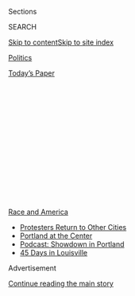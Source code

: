 <div id="app">

<div>

<div>

<div>

<div class="NYTAppHideMasthead css-1q2w90k e1suatyy0">

<div class="section css-ui9rw0 e1suatyy2">

<div class="css-eph4ug er09x8g0">

<div class="css-6n7j50">

</div>

<span class="css-1dv1kvn">Sections</span>

<div class="css-10488qs">

<span class="css-1dv1kvn">SEARCH</span>

</div>

[Skip to content](#site-content)[Skip to site
index](#site-index)

</div>

<div id="masthead-section-label" class="css-1wr3we4 eaxe0e00">

[Politics](https://www.nytimes3xbfgragh.onion/section/politics)

</div>

<div class="css-10698na e1huz5gh0">

</div>

</div>

<div id="masthead-bar-one" class="section hasLinks css-15hmgas e1csuq9d3">

<div class="css-uqyvli e1csuq9d0">

</div>

<div class="css-1uqjmks e1csuq9d1">

</div>

<div class="css-9e9ivx">

[](https://myaccount.nytimes3xbfgragh.onion/auth/login?response_type=cookie&client_id=vi)

</div>

<div class="css-1bvtpon e1csuq9d2">

[Today’s
Paper](https://www.nytimes3xbfgragh.onion/section/todayspaper)

</div>

</div>

</div>

</div>

<div data-aria-hidden="false">

<div id="site-content" data-role="main">

<div>

<div class="css-1aor85t" style="opacity:0.000000001;z-index:-1;visibility:hidden">

<div class="css-1hqnpie">

<div class="css-epjblv">

<span class="css-17xtcya">[Politics](/section/politics)</span><span class="css-x15j1o">|</span><span class="css-fwqvlz">Like
Father, Like Son: President Trump Lets Others
Mourn</span>

</div>

<div class="css-k008qs">

<div class="css-1iwv8en">

<span class="css-18z7m18"></span>

<div>

</div>

</div>

<span class="css-1n6z4y">https://nyti.ms/305Sr12</span>

<div class="css-1705lsu">

<div class="css-4xjgmj">

<div class="css-4skfbu" data-role="toolbar" data-aria-label="Social Media Share buttons, Save button, and Comments Panel with current comment count" data-testid="share-tools">

  - 
  - 
  - 
  - 
    
    <div class="css-6n7j50">
    
    </div>

  - 
  - 

</div>

</div>

</div>

</div>

</div>

</div>

<div id="NYT_TOP_BANNER_REGION" class="css-13pd83m">

<div>

<div id="styln-prism-menu-1590763508878" class="section interactive-content interactive-size-medium css-1edisqu">

<div class="css-17ih8de interactive-body">

<div id="scroll-container" class="css-1gj85ro">

[<span class="styln-title-wrap"><span class="css-1pje3qr">Race
and</span><span class="css-1pje3qr">
America</span></span>](https://www.nytimes3xbfgragh.onion/news-event/george-floyd-protests-minneapolis-new-york-los-angeles?action=click&pgtype=Article&state=default&region=TOP_BANNER&context=storylines_menu)

  - [Protesters Return to Other
    Cities](https://www.nytimes3xbfgragh.onion/2020/07/26/us/protests-portland-seattle-trump.html?action=click&pgtype=Article&state=default&region=TOP_BANNER&context=storylines_menu)
  - [Portland at the
    Center](https://www.nytimes3xbfgragh.onion/2020/07/24/us/portland-oregon-protests-white-race.html?action=click&pgtype=Article&state=default&region=TOP_BANNER&context=storylines_menu)
  - [Podcast: Showdown in
    Portland](https://www.nytimes3xbfgragh.onion/2020/07/23/podcasts/the-daily/portland-protests.html?action=click&pgtype=Article&state=default&region=TOP_BANNER&context=storylines_menu)
  - [45 Days in
    Louisville](https://www.nytimes3xbfgragh.onion/interactive/2020/07/16/us/black-lives-matter-protests-louisville-breonna-taylor.html?action=click&pgtype=Article&state=default&region=TOP_BANNER&context=storylines_menu)

</div>

</div>

</div>

</div>

</div>

<div id="top-wrapper" class="css-1sy8kpn">

<div id="top-slug" class="css-l9onyx">

Advertisement

</div>

[Continue reading the main
story](#after-top)

<div class="ad top-wrapper" style="text-align:center;height:100%;display:block;min-height:250px">

<div id="top" class="place-ad" data-position="top" data-size-key="top">

</div>

</div>

<div id="after-top">

</div>

</div>

<div>

<div id="sponsor-wrapper" class="css-1hyfx7x">

<div id="sponsor-slug" class="css-19vbshk">

Supported by

</div>

[Continue reading the main
story](#after-sponsor)

<div id="sponsor" class="ad sponsor-wrapper" style="text-align:center;height:100%;display:block">

</div>

<div id="after-sponsor">

</div>

</div>

<div class="css-186x18t">

</div>

<div class="css-1vkm6nb ehdk2mb0">

# Like Father, Like Son: President Trump Lets Others Mourn

</div>

Whether he is dealing with the loss of a family member or the deaths of
nearly 150,000 Americans in a surging pandemic, President Trump almost
never displays empathy in public. He learned it from his father.

<div class="css-79elbk" data-testid="photoviewer-wrapper">

<div class="css-z3e15g" data-testid="photoviewer-wrapper-hidden">

</div>

<div class="css-1a48zt4 ehw59r15" data-testid="photoviewer-children">

![<span class="css-16f3y1r e13ogyst0" data-aria-hidden="true">Donald
Trump with his father, Fred Trump, on the roof of one of their apartment
buildings in Brooklyn in
1973.</span><span class="css-cnj6d5 e1z0qqy90" itemprop="copyrightHolder"><span class="css-1ly73wi e1tej78p0">Credit...</span><span><span>Barton
Silverman/The New York
Times</span></span></span>](https://static01.graylady3jvrrxbe.onion/images/2020/07/28/us/politics/28dc-fredtrump1/merlin_97610656_78a7876d-c54b-430a-a599-163bcf354205-articleLarge.jpg?quality=75&auto=webp&disable=upscale)

</div>

</div>

<div class="css-18e8msd">

<div class="css-pdw9fk epjyd6m0">

<div class="css-1txwxcy ey68jwv0" data-aria-hidden="true">

[![Annie
Karni](https://static01.graylady3jvrrxbe.onion/images/2019/02/05/multimedia/author-annie-karni/author-annie-karni-thumbLarge.png
"Annie Karni")](https://www.nytimes3xbfgragh.onion/by/annie-karni)[![Katie
Rogers](https://static01.graylady3jvrrxbe.onion/images/2018/06/12/multimedia/author-katie-rogers/author-katie-rogers-thumbLarge-v2.png
"Katie Rogers")](https://www.nytimes3xbfgragh.onion/by/katie-rogers)

</div>

<div class="css-1baulvz">

By [<span class="css-1baulvz" itemprop="name">Annie
Karni</span>](https://www.nytimes3xbfgragh.onion/by/annie-karni) and
[<span class="css-1baulvz last-byline" itemprop="name">Katie
Rogers</span>](https://www.nytimes3xbfgragh.onion/by/katie-rogers)

</div>

</div>

  - 
    
    <div class="css-ld3wwf e16638kd2">
    
    Published July 28, 2020Updated July 29,
    2020
    
    </div>

  - 
    
    <div class="css-4xjgmj">
    
    <div class="css-pvvomx" data-role="toolbar" data-aria-label="Social Media Share buttons, Save button, and Comments Panel with current comment count" data-testid="share-tools">
    
      - 
      - 
      - 
      - 
        
        <div class="css-6n7j50">
        
        </div>
    
      - 
      - 
    
    </div>
    
    </div>

</div>

<div class="css-mdjrty">

[Leer en
español](https://www.nytimes3xbfgragh.onion/es/2020/07/31/espanol/estados-unidos/fred-trump-donald-trump.html "Read in Spanish")

</div>

</div>

<div class="section meteredContent css-1r7ky0e" name="articleBody" itemprop="articleBody">

<div class="css-1fanzo5 StoryBodyCompanionColumn">

<div class="css-53u6y8">

WASHINGTON — The Marble Collegiate Church on Fifth Avenue in Manhattan
was packed with developers, politicians and New York celebrities, more
than 600 in all, for the funeral of Fred C. Trump, the builder whose
no-frills brick rental towers transformed Brooklyn and Queens.

Three of his four living children, who had grown up listening to the
sermons of the church’s most famous minister, Norman Vincent Peale,
offered loving eulogies to their father. Then it was Donald Trump’s
turn.

He began by talking about himself.

He had learned of his father’s death, he told the crowd that day in June
1999, just moments after reading a front-page New York Times article
about his biggest development to date, Trump Place.

“Donald started his eulogy by saying, ‘I was having the greatest year of
my business career, and I was sitting having breakfast thinking of how
well things were going for me,’” when he learned of his father’s death,
said Alan Marcus, a former public relations consultant for the Trump
Organization. “Donald’s eulogy was all about Donald, and everybody in
Vincent Peale’s church knew it.”

</div>

</div>

<div class="css-1fanzo5 StoryBodyCompanionColumn">

<div class="css-53u6y8">

Gwenda Blair, a Trump family biographer, also attended the funeral. She,
too, could not help but take note of the eulogy, which she described in
her book “The Trumps.”

“Was it surprising?” Ms. Blair said in an interview. “No. Was it
stunning? Yes.”

</div>

</div>

<div class="css-79elbk" data-testid="photoviewer-wrapper">

<div class="css-z3e15g" data-testid="photoviewer-wrapper-hidden">

</div>

<div class="css-1a48zt4 ehw59r15" data-testid="photoviewer-children">

![<span class="css-16f3y1r e13ogyst0" data-aria-hidden="true">Mr. Trump
attending his father’s funeral at the Marble Collegiate Church in
1999.</span><span class="css-cnj6d5 e1z0qqy90" itemprop="copyrightHolder"><span class="css-1ly73wi e1tej78p0">Credit...</span><span>Ron
Galella/Getty
Images</span></span>](https://static01.graylady3jvrrxbe.onion/images/2020/07/29/us/politics/29dc-fredtrump-print1/28dc-fredtrump-articleLarge.jpg?quality=75&auto=webp&disable=upscale)

</div>

</div>

<div class="css-1fanzo5 StoryBodyCompanionColumn">

<div class="css-53u6y8">

Whether he is dealing with the loss of a family member, the deaths of
nearly 150,000 Americans in a surging pandemic, more than 30 million
people out of work or the racial unrest brought on by the killings of
African-Americans by white police officers, President Trump almost never
shows empathy in public. [A book published this
summer](https://www.nytimes3xbfgragh.onion/2020/07/07/nyregion/mary-trump-book.html)
by his niece, Mary L. Trump, has focused renewed attention on this
trait.

Mr. Trump has held no national day of mourning for victims of the virus.
He has surrounded himself at Rose Garden events with business executives
pushing to reopen the economy rather than families who have lost jobs or
loved ones. In grim speeches over the Fourth of July weekend, he angrily
denounced what he branded as the “new far-left fascism” and never once
mentioned George Floyd, the Black man whose death in police custody has
set off worldwide protests over racial injustice.

There are many reasons — denial and disorganization among them — that
Mr. Trump’s handling of the virus has led to catastrophic and
overlapping crises in the United States. But even Republicans say one
primary cause is the president’s failure to put himself in the shoes of
others and harness their pain. His unwillingness, or inability, to
comfort an anxious nation has appalled critics, stunned allies and
aggravated White House staff members, who remain perplexed why this most
basic part of presidential leadership eludes him.

</div>

</div>

<div class="css-1fanzo5 StoryBodyCompanionColumn">

<div class="css-53u6y8">

“His style as a leader is having to be a tough guy,” Representative
Peter T. King of New York, one of the president’s allies, said in an
interview. “You can’t show any type of weakness. He doesn’t want to show
that this is getting the best of him.”

Mr. Trump has exhibited this behavior all his life, friends and family
members say. He learned it, they say, at home, particularly from his
father, a disciplinarian who spent hundreds of millions of dollars
financing his son’s career and taught him to either dominate or submit.
In Fred Trump’s world, showing sadness or hurt was a sign of weakness.

“The only thing that Trump ever cared about was he had this thing: ‘I’ve
got to win. Teach me how to win,’” George White, a former classmate of
Mr. Trump’s at the New York Military Academy who spent years around both
father and son, said in an interview.

Recalling Fred’s hard-driving influence, Mr. White said that Mr. Trump’s
former school mentor, a World War II combat veteran named Theodore
Dobias, once told him that “he had never seen a cadet whose father was
harder on him than his father was on Donald Trump.” Fred Trump would
visit nearly every weekend to keep watch over his son, Mr. White said.

Mr. Trump’s father is still part of his life, said Andrew Stein, a
former Manhattan borough president who has known the president for
decades and has met regularly with him at the White House. Mr. Trump, he
said, has often pointed up to the ceiling and referred to his father
when they have been alone in the Oval Office. “He’ll look up to heaven,
and say, ‘Fred, can you believe this?’” Mr. Stein said.

This article is based on interviews with more than 20 of Mr. Trump’s
friends, political allies, administration members, family members, and
current and former employees.

Fred Trump’s domineering relationship with his children, and how that
shaped his second son, is now the central animating force of the
best-selling “Too Much and Never Enough: How My Family Created the
World’s Most Dangerous Man,” by Ms. Trump, a clinical psychologist and
Mr. Trump’s only niece.

</div>

</div>

<div class="css-1fanzo5 StoryBodyCompanionColumn">

<div class="css-53u6y8">

“Acknowledging the victims of Covid-19 would be to associate himself
with their weakness, a trait his father taught him to despise,” Ms.
Trump wrote.

Robert Trump, the president’s younger brother — who along with Mr. Trump
tried to stop publication of the book — disputed that characterization.
In a statement for this article, he said he knew “how selfless my father
was and Donald is, much more so than anyone would ever realize.”

## Dominate or submit

Born in 1946 into the optimism and energy of postwar America, Mr. Trump
grew up in a red-brick, white-columned McMansion built by his father in
what was then a gated, nearly all-white community in Queens. He was, by
his own admission in his autobiography “The Art of the Deal,” a
difficult, tempestuous child. A favorite activity was testing other
people, from children in his neighborhood to figures of authority.
Neighbors [once caught him throwing
rocks](https://www.washingtonpost.com/lifestyle/style/young-donald-trump-military-school/2016/06/22/f0b3b164-317c-11e6-8758-d58e76e11b12_story.html)
over a fence at a young child in a playpen.

“Even in elementary school, I was a very assertive, aggressive kid,” Mr.
Trump wrote.

The household was strict. Fred Trump was “stiff and formal,” said a
neighbor, Annamaria Forcier, and was focused on work and money. (His
father, Frederick Trump, had made a fortune in the Gold Rush before
dying of the Spanish flu in 1918.)

The president’s mother, Mary Anne MacLeod Trump, was a fisherman’s
daughter from a Scottish village in the Outer Hebrides who arrived in
New York in 1930 at the age of 18. Mary Anne found a job as a maid at
the home of Andrew Carnegie’s widow, according to census records that
the journalist Nina Burleigh unearthed for her book “Golden Handcuffs:
The Secret History of Trump’s Women.” The home is now the Cooper Hewitt
Museum in Manhattan.

Mrs. Trump’s brush with society engendered the outsider’s love of
ceremony and pomp shared by her son. In her book, Ms. Burleigh wrote
that “Mary’s airs were the antithesis” of her husband’s Germanic
tendencies. Her sense of humor could often be turned back on Donald
Trump, one of the president’s children said.

</div>

</div>

<div class="css-79elbk" data-testid="photoviewer-wrapper">

<div class="css-z3e15g" data-testid="photoviewer-wrapper-hidden">

</div>

<div class="css-1a48zt4 ehw59r15" data-testid="photoviewer-children">

<div class="css-1xdhyk6 erfvjey0">

<span class="css-1ly73wi e1tej78p0">Image</span>

<div class="css-zjzyr8">

<div data-testid="lazyimage-container" style="height:580px">

</div>

</div>

</div>

<span class="css-16f3y1r e13ogyst0" data-aria-hidden="true">A yearbook
photo of Mr. Trump from his time at the New York Military Academy, where
he attended junior high
school.</span><span class="css-cnj6d5 e1z0qqy90" itemprop="copyrightHolder"><span class="css-1ly73wi e1tej78p0">Credit...</span><span>Fred
R. Conrad for The New York Times</span></span>

</div>

</div>

<div class="css-1fanzo5 StoryBodyCompanionColumn">

<div class="css-53u6y8">

But Fred Trump ran the show, and the children learned to be stoic in the
face of loss, even when their mother fell seriously ill with
peritonitis, an inflammation of the tissue lining the abdominal cavity,
and faced a lengthy hospitalization and lingering illness after the
birth of her fifth and last child.

</div>

</div>

<div class="css-1fanzo5 StoryBodyCompanionColumn">

<div class="css-53u6y8">

“My father came home and told me she wasn’t expected to live, but I
should go to school and he’d call me if anything changed,” Maryanne
Trump Barry, one of his daughters, said in an interview with Ms. Blair.
“That’s right, go to school as usual.”

In Mary Trump’s view, Donald Trump — who was two and a half years old at
the time — suffered harm the year his mother was sick. “Donald’s needs,
which had been met inconsistently before his mother’s illness, were
barely met at all by his father,” Ms. Trump wrote. “That Fred would, by
default, become the primary source of Donald’s solace when he was much
more likely to be a source of fear or rejection put Donald into an
intolerable position: total dependence on a caregiver who was also
likely to be a source of his terror.”

As a result, she wrote, he “suffered deprivations that would scar him
for life.”

Fred Trump Jr., the second born and the first son, was pushed hard by
his father as the presumed heir to the family business. But Fred Jr.
never took to real estate and died alone in the hospital in 1981 after a
long struggle with alcoholism. He was 42. According to Ms. Trump, his
daughter, Donald Trump went to the movies that night and Fred Trump Sr.
did not visit him.

The family rarely talked about Fred Jr.’s death, but in a 1990 interview
in Playboy, Donald Trump spent a few moments reflecting on it. “I saw
people really taking advantage of Fred and the lesson I learned was
always to keep up my guard 100 percent, whereas he didn’t,” Mr. Trump
said. “He didn’t feel that there was really reason for that, which is a
fatal mistake in life. People are too trusting. I’m a very untrusting
guy.”

## ‘He doesn’t have time to have empathy’

Dan P. McAdams, a professor of psychology and human development at
Northwestern who has written about Mr. Trump, said in an interview that
from childhood on, Mr. Trump — with the help of his father — conditioned
himself to approach life as a series of battles to be won.

“He doesn’t have time to have empathy for anybody because the world is
out to get him,” Mr. McAdams said.

</div>

</div>

<div class="css-1fanzo5 StoryBodyCompanionColumn">

<div class="css-53u6y8">

After his brother’s death, Mr. Trump became the heir, and over the next
decades he and his father were close partners in the schemes and tax
evasions that were part of the family business. They talked almost every
day and spent time together on weekends.

“I was never intimidated by my father, the way most people were,” Mr.
Trump wrote in his autobiography. “I stood up to him, and he respected
that. We had a relationship that was almost businesslike.”

Like his father, Mr. Trump moved on in the face of loss. At the Trump
Organization he was not a boss who reached out to express condolences.
“One of his bankers had died and somebody in this small circle said,
‘Donald, don’t you think you should call the family?’” recalled Mr.
Marcus, the former Trump Organization public relations consultant. “He
said: ‘Why? He’s dead.’”

Mr. Trump’s coldness in the face of illness shocked even some of his
closest associates. After Roy Cohn, Mr. Trump’s longtime personal
lawyer, learned he had AIDS in the 1980s, Mr. Trump abruptly cut off
contact with him — a dramatic shift from the connected relationship they
had enjoyed for years, which associates recalled involved talking on the
phone at least five times a day.

“He discards people who are no longer useful, and it doesn’t matter what
renders the person no longer useful,” said Michael D’Antonio, a Trump
biographer. “If you are disgraced, or you’re dying, or deceased, you no
longer exist to him.” Mr. D’Antonio recalled Mr. Trump telling him that
he had given Mr. Cohn a place to stay at the end of his life. “Donald
thought providing him with something of material worth was adequate,” he
said.

</div>

</div>

<div class="css-79elbk" data-testid="photoviewer-wrapper">

<div class="css-z3e15g" data-testid="photoviewer-wrapper-hidden">

</div>

<div class="css-1a48zt4 ehw59r15" data-testid="photoviewer-children">

<div class="css-1xdhyk6 erfvjey0">

<span class="css-1ly73wi e1tej78p0">Image</span>

<div class="css-zjzyr8">

<div data-testid="lazyimage-container" style="height:256.4888888888889px">

</div>

</div>

</div>

<span class="css-16f3y1r e13ogyst0" data-aria-hidden="true">The Trump
Taj Mahal casino in Atlantic City in 1990. Mr. Trump seemed to
prioritize his businesses over empathy toward
others.</span><span class="css-cnj6d5 e1z0qqy90" itemprop="copyrightHolder"><span class="css-1ly73wi e1tej78p0">Credit...</span><span>Tony
Ward/Mirrorpix, via Getty Images</span></span>

</div>

</div>

<div class="css-1fanzo5 StoryBodyCompanionColumn">

<div class="css-53u6y8">

In 1989 a helicopter flying from New York to Atlantic City crashed and
[killed three top executives at Mr. Trump’s Atlantic City
casinos](https://www.nytimes3xbfgragh.onion/1989/10/11/nyregion/copter-crash-kills-3-aides-of-trump.html).
Mr. Trump infamously used the tragedy to his own advantage, planting
stories in local newspapers that he had been scheduled to board the
aircraft until the last minute and had narrowly escaped death himself.
In a later book he admitted he had never been scheduled to fly on the
helicopter at all.

</div>

</div>

<div class="css-1fanzo5 StoryBodyCompanionColumn">

<div class="css-53u6y8">

Jack O’Donnell, who was the president of the Trump Plaza Hotel and
Casino at the time and wrote a scathing book about Mr. Trump, said Mr.
Trump processed the deaths mostly as a meteoric hit to his business.

But the night of the crash, Mr. O’Donnell recalled, Mr. Trump did
something unusual for him.

“I didn’t think he was capable of it,” Mr. O’Donnell said. “But he flew
down to Atlantic City and he personally went to the homes of the widows
and spent time with them.” Months later, however, “he blamed those same
guys for issues he created,” Mr. O’Donnell said. “It was why I finally
left him, in a huge argument.”

A little more than a decade later, when Mr. Trump’s mother was seriously
ill, he had to be reminded by his siblings to peel away from work and
visit her at the hospital, Mr. Marcus recalled. She died at the age of
88 in 2000, only a year after her
husband.

## ‘A great day for everybody’

</div>

</div>

<div class="css-79elbk" data-testid="photoviewer-wrapper">

<div class="css-z3e15g" data-testid="photoviewer-wrapper-hidden">

</div>

<div class="css-1a48zt4 ehw59r15" data-testid="photoviewer-children">

<div class="css-1xdhyk6 erfvjey0">

<span class="css-1ly73wi e1tej78p0">Image</span>

<div class="css-zjzyr8">

<div data-testid="lazyimage-container" style="height:244.24444444444447px">

</div>

</div>

</div>

<span class="css-16f3y1r e13ogyst0" data-aria-hidden="true">Mr. Trump
has used White House events to meet with business leaders, rather than
mourn victims of the coronavirus
pandemic.</span><span class="css-cnj6d5 e1z0qqy90" itemprop="copyrightHolder"><span class="css-1ly73wi e1tej78p0">Credit...</span><span>Doug
Mills/The New York Times</span></span>

</div>

</div>

<div class="css-1fanzo5 StoryBodyCompanionColumn">

<div class="css-53u6y8">

In response to this article, Hogan Gidley, a former White House
spokesman who has since transitioned over to the campaign, **** said the
president did show empathy. He sent three news clippings as evidence,
which all generated positive coverage for Mr. Trump.

[One
from 1988](https://www.jta.org/1988/07/20/archive/orthodox-child-with-rare-ailment-is-rescued-aboard-tycoons-jet)
recounted how Mr. Trump donated the use of his private jet to fly a sick
child to New York for treatment for a rare medical problem. Another
detailed an effort by Mr. Trump in 1986 to help a widow raise money to
[cover her mortgage
payments](https://apnews.com/24c831825e0dab47d51d8d25bffe45f5). The
third covered Mr. Trump’s [$10,000
donation](https://www.aol.com/2013/11/08/trump-gift-barton-buffalo/) in
2013 to a bus driver who saved a woman from jumping off a bridge.

Last month in the Rose Garden as Mr. Trump highlighted a dip in the
unemployment rate, [he invoked Mr.
Floyd](https://www.nytimes3xbfgragh.onion/2020/06/05/us/politics/trump-jobs-report-george-floyd.html).

</div>

</div>

<div class="css-1fanzo5 StoryBodyCompanionColumn">

<div class="css-53u6y8">

“Hopefully, George is looking down right now and saying this is a great
thing that’s happening for our country,” he said. “A great day for him,
a great day for everybody.”

For Mr. Marcus, the former publicist who had attended Fred Trump Sr.’s
funeral 21 years earlier, the president’s words brought on a sense of
déjà vu. “It had some parallels with the eulogy he delivered for his
father,” Mr. Marcus said. Once again, “it was all about him.”

</div>

</div>

</div>

<div>

</div>

<div>

</div>

<div>

</div>

<div>

<div id="bottom-wrapper" class="css-1ede5it">

<div id="bottom-slug" class="css-l9onyx">

Advertisement

</div>

[Continue reading the main
story](#after-bottom)

<div id="bottom" class="ad bottom-wrapper" style="text-align:center;height:100%;display:block;min-height:90px">

</div>

<div id="after-bottom">

</div>

</div>

</div>

</div>

</div>

## Site Index

<div>

</div>

## Site Information Navigation

  - [© <span>2020</span> <span>The New York Times
    Company</span>](https://help.nytimes3xbfgragh.onion/hc/en-us/articles/115014792127-Copyright-notice)

<!-- end list -->

  - [NYTCo](https://www.nytco.com/)
  - [Contact
    Us](https://help.nytimes3xbfgragh.onion/hc/en-us/articles/115015385887-Contact-Us)
  - [Work with us](https://www.nytco.com/careers/)
  - [Advertise](https://nytmediakit.com/)
  - [T Brand Studio](http://www.tbrandstudio.com/)
  - [Your Ad
    Choices](https://www.nytimes3xbfgragh.onion/privacy/cookie-policy#how-do-i-manage-trackers)
  - [Privacy](https://www.nytimes3xbfgragh.onion/privacy)
  - [Terms of
    Service](https://help.nytimes3xbfgragh.onion/hc/en-us/articles/115014893428-Terms-of-service)
  - [Terms of
    Sale](https://help.nytimes3xbfgragh.onion/hc/en-us/articles/115014893968-Terms-of-sale)
  - [Site
    Map](https://spiderbites.nytimes3xbfgragh.onion)
  - [Help](https://help.nytimes3xbfgragh.onion/hc/en-us)
  - [Subscriptions](https://www.nytimes3xbfgragh.onion/subscription?campaignId=37WXW)

</div>

</div>

</div>

</div>
